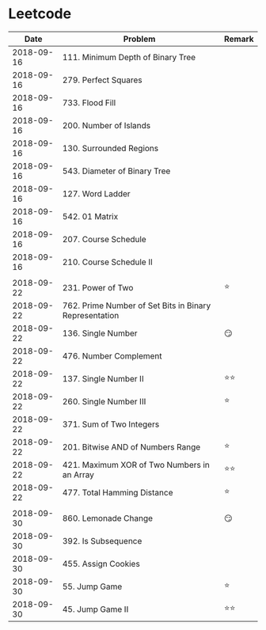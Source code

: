 # Leetcode

| Date          | Problem                       |  Remark       |
| ------------- | ----------------------------- | ------------- |
| 2018-09-16    | 111. Minimum Depth of Binary Tree            |               |
| 2018-09-16    | 279. Perfect Squares          |               |
| 2018-09-16    | 733. Flood Fill               |               |
| 2018-09-16    | 200. Number of Islands        |               |
| 2018-09-16    | 130. Surrounded Regions       |               |
| 2018-09-16    | 543. Diameter of Binary Tree  |               |
| 2018-09-16    | 127. Word Ladder              |               |
| 2018-09-16    | 542. 01 Matrix                |               |
| 2018-09-16    | 207. Course Schedule          |               |
| 2018-09-16    | 210. Course Schedule II       |               |
|               |                               |               |
| 2018-09-22    | 231. Power of Two             | :star:        |
| 2018-09-22    | 762. Prime Number of Set Bits in Binary Representation  |               |
| 2018-09-22    | 136. Single Number            | :smirk:       |
| 2018-09-22    | 476. Number Complement        |               |
| 2018-09-22    | 137. Single Number II         | :star::star:  |
| 2018-09-22    | 260. Single Number III        | :star:        |
| 2018-09-22    | 371. Sum of Two Integers      |               |
| 2018-09-22    | 201. Bitwise AND of Numbers Range                     | :star:        |
| 2018-09-22    | 421. Maximum XOR of Two Numbers in an Array           | :star::star:  |
| 2018-09-22    | 477. Total Hamming Distance                           | :star:        |
|               |                               |               |
| 2018-09-30    | 860. Lemonade Change          | :smirk:       |
| 2018-09-30    | 392. Is Subsequence           |               |
| 2018-09-30    | 455. Assign Cookies           |               |
| 2018-09-30    | 55. Jump Game                 | :star:        |
| 2018-09-30    | 45. Jump Game II              | :star::star:  |
